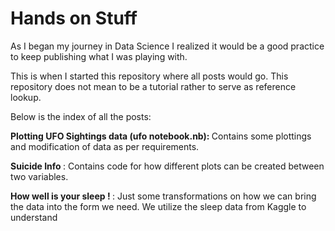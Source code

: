 # Hands on Stuff

As I began my journey in Data Science I realized it would be a good practice to keep publishing what I was playing with.

This is when I started this repository where all posts would go. This repository does not mean to be a tutorial rather to serve as reference lookup.

Below is the index of all the posts:

<b> Plotting UFO Sightings data (ufo notebook.nb): </b> Contains some plottings and modification of data as per requirements.

<b> Suicide Info </b>: Contains code for how different plots can be created between two variables.

<b> How well is your sleep ! </b>: Just some transformations on how we can bring the data into the form we need. We utilize the sleep data from Kaggle to understand 
